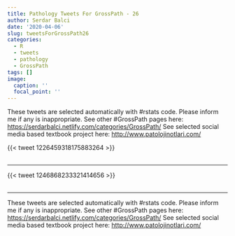 ```yaml
---
title: Pathology Tweets For GrossPath - 26
author: Serdar Balci
date: '2020-04-06'
slug: tweetsForGrossPath26
categories:
  - R
  - tweets
  - pathology
  - GrossPath
tags: []
image:
  caption: ''
  focal_point: ''
---
```



These tweets are selected automatically with #rstats code. Please inform me if any is inappropriate.
See other #GrossPath pages here: https://serdarbalci.netlify.com/categories/GrossPath/ 
See selected social media based textbook project here: http://www.patolojinotlari.com/

{{< tweet 1226459318175883264 >}}
<br>
<br>
<hr>
{{< tweet 1246868233321414656 >}}
<br>
<br>
<hr>


These tweets are selected automatically with #rstats code. Please inform me if any is inappropriate.
See other #GrossPath pages here: https://serdarbalci.netlify.com/categories/GrossPath/ 
See selected social media based textbook project here: http://www.patolojinotlari.com/
